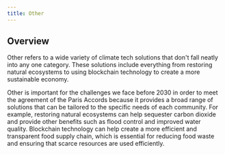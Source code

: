 ```yaml
---
title: Other
---
```


## Overview

Other refers to a wide variety of climate tech solutions that don't fall neatly into any one category. These solutions include everything from restoring natural ecosystems to using blockchain technology to create a more sustainable economy.

Other is important for the challenges we face before 2030 in order to meet the agreement of the Paris Accords because it provides a broad range of solutions that can be tailored to the specific needs of each community. For example, restoring natural ecosystems can help sequester carbon dioxide and provide other benefits such as flood control and improved water quality. Blockchain technology can help create a more efficient and transparent food supply chain, which is essential for reducing food waste and ensuring that scarce resources are used efficiently.